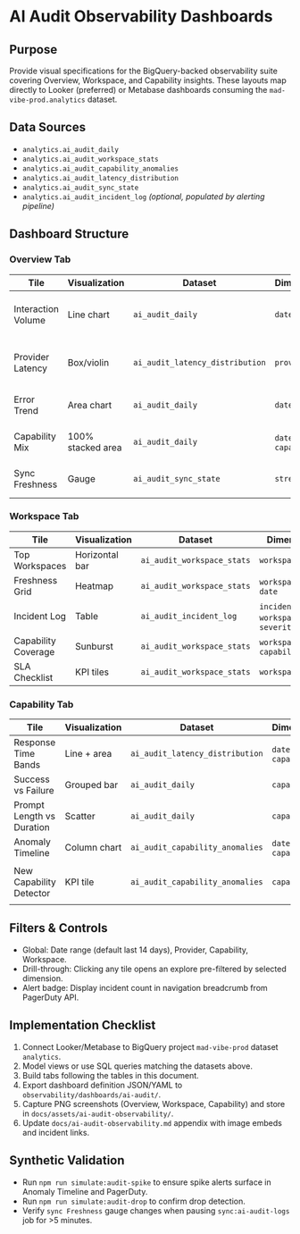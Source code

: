 # AI Audit Observability Dashboards

## Purpose

Provide visual specifications for the BigQuery-backed observability suite covering Overview, Workspace, and Capability insights. These layouts map directly to Looker (preferred) or Metabase dashboards consuming the `mad-vibe-prod.analytics` dataset.

## Data Sources

- `analytics.ai_audit_daily`
- `analytics.ai_audit_workspace_stats`
- `analytics.ai_audit_capability_anomalies`
- `analytics.ai_audit_latency_distribution`
- `analytics.ai_audit_sync_state`
- `analytics.ai_audit_incident_log` *(optional, populated by alerting pipeline)*

## Dashboard Structure

### Overview Tab

| Tile | Visualization | Dataset | Dimensions | Measures | Notes |
| --- | --- | --- | --- | --- | --- |
| Interaction Volume | Line chart | `ai_audit_daily` | `date` | `total_interactions` | 30-day rolling average overlay |
| Provider Latency | Box/violin | `ai_audit_latency_distribution` | `provider` | `latency_ms` percentiles (P50/P90/P99) | Highlight SLA breach at >1500ms |
| Error Trend | Area chart | `ai_audit_daily` | `date` | `error_rate` | Reference band 0-5% |
| Capability Mix | 100% stacked area | `ai_audit_daily` | `date`, `capability` | `interaction_count` | Normalize to proportions |
| Sync Freshness | Gauge | `ai_audit_sync_state` | `stream` | `latency_minutes` | Turns red when >5 minutes |

### Workspace Tab

| Tile | Visualization | Dataset | Dimensions | Measures | Notes |
| --- | --- | --- | --- | --- | --- |
| Top Workspaces | Horizontal bar | `ai_audit_workspace_stats` | `workspace_name` | `total_interactions`, `successful_interactions` | Sort desc by `total_interactions` |
| Freshness Grid | Heatmap | `ai_audit_workspace_stats` | `workspace_name`, `date` | `latency_minutes` | Conditional format >5 minutes |
| Incident Log | Table | `ai_audit_incident_log` | `incident_time`, `workspace_name`, `severity` | `status`, `acknowledged_by` | Link to PagerDuty incident |
| Capability Coverage | Sunburst | `ai_audit_workspace_stats` | `workspace_name`, `capability` | `interaction_count` | Shows capability diversity |
| SLA Checklist | KPI tiles | `ai_audit_workspace_stats` | `workspace_name` | `meets_latency_sla`, `meets_error_sla` | Boolean indicators |

### Capability Tab

| Tile | Visualization | Dataset | Dimensions | Measures | Notes |
| --- | --- | --- | --- | --- | --- |
| Response Time Bands | Line + area | `ai_audit_latency_distribution` | `date`, `capability` | P50/P90/P99 `latency_ms` | Facet by capability |
| Success vs Failure | Grouped bar | `ai_audit_daily` | `capability` | `successful_interactions`, `failed_interactions` | Filterable by provider |
| Prompt Length vs Duration | Scatter | `ai_audit_daily` | `capability` | `avg_prompt_chars`, `avg_latency_ms` | Tooltip shows sample prompts |
| Anomaly Timeline | Column chart | `ai_audit_capability_anomalies` | `date`, `capability` | `deviation_state` count | Color spikes vs drops |
| New Capability Detector | KPI tile | `ai_audit_capability_anomalies` | `capability` | `is_new_capability` | Mirrors example SQL in `docs/ai-audit-observability.md` |

## Filters & Controls

- Global: Date range (default last 14 days), Provider, Capability, Workspace.
- Drill-through: Clicking any tile opens an explore pre-filtered by selected dimension.
- Alert badge: Display incident count in navigation breadcrumb from PagerDuty API.

## Implementation Checklist

1. Connect Looker/Metabase to BigQuery project `mad-vibe-prod` dataset `analytics`.
2. Model views or use SQL queries matching the datasets above.
3. Build tabs following the tables in this document.
4. Export dashboard definition JSON/YAML to `observability/dashboards/ai-audit/`.
5. Capture PNG screenshots (Overview, Workspace, Capability) and store in `docs/assets/ai-audit-observability/`.
6. Update `docs/ai-audit-observability.md` appendix with image embeds and incident links.

## Synthetic Validation

- Run `npm run simulate:audit-spike` to ensure spike alerts surface in Anomaly Timeline and PagerDuty.
- Run `npm run simulate:audit-drop` to confirm drop detection.
- Verify `sync Freshness` gauge changes when pausing `sync:ai-audit-logs` job for >5 minutes.
